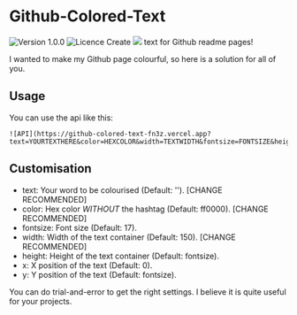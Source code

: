 # Github-Colored-Text
![Version 1.0.0](https://img.shields.io/badge/version-1.0.0-blue) ![Licence](https://img.shields.io/badge/Licence-MIT-green)
Create ![](https://github-colored-text-fn3z.vercel.app/api/index?text=coloured&color=00ff00) text for Github readme pages!

I wanted to make my Github page colourful, so here is a solution for all of you.

## Usage

You can use the api like this:

```
![API](https://github-colored-text-fn3z.vercel.app?text=YOURTEXTHERE&color=HEXCOLOR&width=TEXTWIDTH&fontsize=FONTSIZE&height=HEIGHT&x=X&y=Y)
```

## Customisation

* text: Your word to be colourised (Default: ''). [CHANGE RECOMMENDED]
* color: Hex color _WITHOUT_ the hashtag (Default: ff0000). [CHANGE RECOMMENDED]
* fontsize: Font size (Default: 17).
* width: Width of the text container (Default: 150). [CHANGE RECOMMENDED]
* height: Height of the text container (Default: fontsize).
* x: X position of the text (Default: 0).
* y: Y position of the text (Default: fontsize).

You can do trial-and-error to get the right settings. I believe it is quite useful for your projects.

